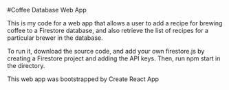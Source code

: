 #Coffee Database Web App

This is my code for a web app that allows a user to add a recipe for brewing coffee to a Firestore database, and also retrieve the list of recipes for a particular brewer in the database.

To run it, download the source code, and add your own firestore.js by creating a Firestore project and adding the API keys. Then, run npm start in the directory.

This web app was bootstrapped by Create React App
